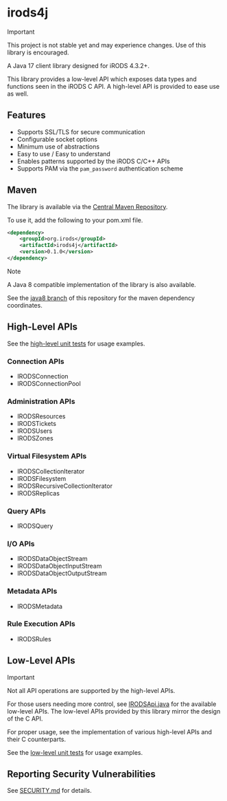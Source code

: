 # irods4j

> [!IMPORTANT]
> This project is not stable yet and may experience changes. Use of this library is encouraged.

A Java 17 client library designed for iRODS 4.3.2+.

This library provides a low-level API which exposes data types and functions seen in the iRODS C API. A high-level API is provided to ease use as well.

## Features

- Supports SSL/TLS for secure communication
- Configurable socket options
- Minimum use of abstractions
- Easy to use / Easy to understand
- Enables patterns supported by the iRODS C/C++ APIs
- Supports PAM via the `pam_password` authentication scheme

## Maven

The library is available via the [Central Maven Repository](https://central.sonatype.com).

To use it, add the following to your pom.xml file.

```xml
<dependency>
    <groupId>org.irods</groupId>
    <artifactId>irods4j</artifactId>
    <version>0.1.0</version>
</dependency>
```

> [!NOTE]
> A Java 8 compatible implementation of the library is also available.
>
> See the [java8 branch](https://github.com/irods/irods4j/tree/java8) of this repository for the maven dependency coordinates.

## High-Level APIs

See the [high-level unit tests](src/test/java/org/irods/irods4j/high_level) for usage examples.

### Connection APIs

- IRODSConnection
- IRODSConnectionPool

### Administration APIs

- IRODSResources
- IRODSTickets
- IRODSUsers
- IRODSZones

### Virtual Filesystem APIs

- IRODSCollectionIterator
- IRODSFilesystem
- IRODSRecursiveCollectionIterator
- IRODSReplicas

### Query APIs

- IRODSQuery

### I/O APIs

- IRODSDataObjectStream
- IRODSDataObjectInputStream
- IRODSDataObjectOutputStream

### Metadata APIs

- IRODSMetadata

### Rule Execution APIs

- IRODSRules

## Low-Level APIs

> [!IMPORTANT]
> Not all API operations are supported by the high-level APIs.

For those users needing more control, see [IRODSApi.java](src/main/java/org/irods/irods4j/low_level/api/IRODSApi.java) for the available low-level APIs. The low-level APIs provided by this library mirror the design of the C API.

For proper usage, see the implementation of various high-level APIs and their C counterparts.

See the [low-level unit tests](src/test/java/org/irods/irods4j/low_level) for usage examples.

## Reporting Security Vulnerabilities

See [SECURITY.md](SECURITY.md) for details.
